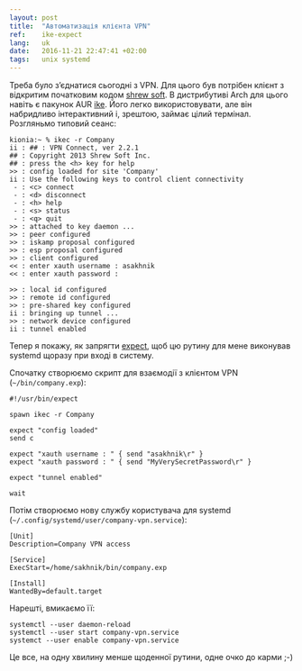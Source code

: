 ```yaml
---
layout: post
title:  "Автоматизація клієнта VPN"
ref:    ike-expect
lang:   uk
date:   2016-11-21 22:47:41 +02:00
tags:   unix systemd
---
```


Треба було з’єднатися сьогодні з VPN. Для цього був потрібен клієнт з відкритим початковим кодом
[shrew soft](https://www.shrew.net/home). В дистрибутиві Arch для цього навіть є пакунок AUR
[ike](https://aur.archlinux.org/packages/ike). Його легко використовувати, але
він набридливо інтерактивний і, зрештою, займає цілий термінал.
Розгляньмо типовий сеанс:

```
kionia:~ % ikec -r Company
ii : ## : VPN Connect, ver 2.2.1
## : Copyright 2013 Shrew Soft Inc.
## : press the <h> key for help
>> : config loaded for site 'Company'
ii : Use the following keys to control client connectivity
 - : <c> connect
 - : <d> disconnect
 - : <h> help
 - : <s> status
 - : <q> quit
>> : attached to key daemon ...
>> : peer configured
>> : iskamp proposal configured
>> : esp proposal configured
>> : client configured
<< : enter xauth username : asakhnik
<< : enter xauth password :

>> : local id configured
>> : remote id configured
>> : pre-shared key configured
ii : bringing up tunnel ...
>> : network device configured
ii : tunnel enabled

```

Тепер я покажу, як запрягти [expect](http://expect.sourceforge.net/), щоб
цю рутину для мене виконував systemd щоразу при вході в систему.

Спочатку створюємо скрипт для взаємодії з клієнтом VPN (`~/bin/company.exp`):
```expect
#!/usr/bin/expect

spawn ikec -r Company

expect "config loaded"
send c

expect "xauth username : " { send "asakhnik\r" }
expect "xauth password : " { send "MyVerySecretPassword\r" }

expect "tunnel enabled"

wait
```

Потім створюємо нову службу користувача для systemd
(`~/.config/systemd/user/company-vpn.service`):
```init
[Unit]
Description=Company VPN access

[Service]
ExecStart=/home/sakhnik/bin/company.exp

[Install]
WantedBy=default.target
```

Нарешті, вмикаємо її:
```shell
systemctl --user daemon-reload
systemctl --user start company-vpn.service
systemct --user enable company-vpn.service
```

Це все, на одну хвилину менше щоденної рутини, одне очко до карми ;-)
